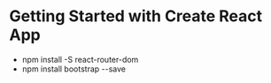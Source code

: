 # Getting Started with Create React App

- npm install -S react-router-dom
- npm install bootstrap --save
